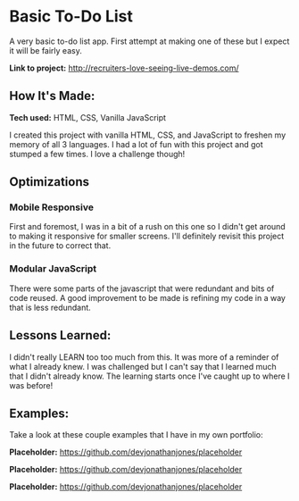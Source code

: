 # Basic To-Do List
A very basic to-do list app. First attempt at making one of these but I expect it will be fairly easy.

**Link to project:** http://recruiters-love-seeing-live-demos.com/


## How It's Made:

**Tech used:** HTML, CSS, Vanilla JavaScript

I created this project with vanilla HTML, CSS, and JavaScript to freshen my memory of all 3 languages. I had a lot of fun with this project and got stumped a few times. I love a challenge though!


## Optimizations

### Mobile Responsive
First and foremost, I was in a bit of a rush on this one so I didn't get around to making it responsive for smaller screens. I'll definitely revisit this project in the future to correct that.

### Modular JavaScript
There were some parts of the javascript that were redundant and bits of code reused. A good improvement to be made is refining my code in a way that is less redundant.

## Lessons Learned:

I didn't really LEARN too too much from this. It was more of a reminder of what I already knew. I was challenged but I can't say that I learned much that I didn't already know. The learning starts once I've caught up to where I was before! 


## Examples:
Take a look at these couple examples that I have in my own portfolio:

**Placeholder:** https://github.com/devjonathanjones/placeholder

**Placeholder:** https://github.com/devjonathanjones/placeholder

**Placeholder:** https://github.com/devjonathanjones/placeholder